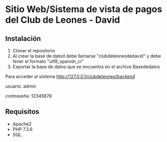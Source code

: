 # Sitio Web/Sistema de vista de pagos del Club de Leones - David 

## Instalación

1. Clonar el repositorio
1. Al crear la base de datod debe llamarse "clubdeleonesdedavid" y debe tener el formato "utf8_spanish_ci" 
1. Exportar la base de datos que se encuentra en el archivo Basededatos

Para acceder al sistema http://127.0.0.1/clubdeleones/backend 

usuario: admin

contraseña: 12345678

## Requisitos

* Apache2
* PHP 7.3.6
* SQL
